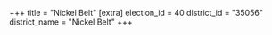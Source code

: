 +++
title = "Nickel Belt"
[extra]
election_id = 40
district_id = "35056"
district_name = "Nickel Belt"
+++
